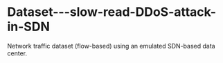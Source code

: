 # Dataset---slow-read-DDoS-attack-in-SDN
Network traffic dataset (flow-based) using an emulated SDN-based data center.
